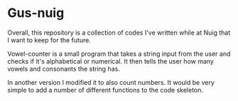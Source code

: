 # Gus-nuig
Overall, this repository is a collection of codes I've written while at Nuig that I want to keep for the future.

Vowel-counter is a small program that takes a string input from the user and checks if it's alphabetical or  numerical. It then tells the user how many vowels and consonants the string has. 

In another version I modified it to also count numbers. It would be very simple to add a number of different functions to the code skeleton.
